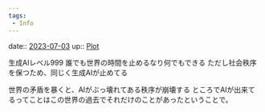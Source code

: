 ```yaml
---
tags:
 - Info
---
```


date:: [2023-07-03](/Daily_Note/2023-07-03.md)
up:: [Plot](../Bar/Novel/Chaos/Plot.md)

生成AIレベル999
誰でも世界の時間を止めるなり何でもできる
ただし社会秩序を保つため、同じく生成AIが止めてる

世界の矛盾を暴くと、AIがぶっ壊れてある秩序が崩壊する
ところでAIが出来てるってことはこの世界の過去でそれだけのことがあったということで。